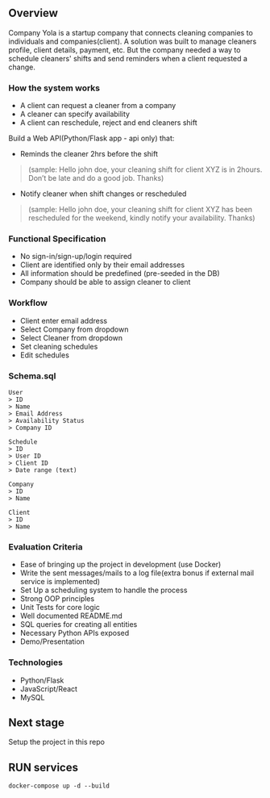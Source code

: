 
## Overview
Company Yola is a startup company that connects cleaning companies to individuals and companies(client). A solution was built to manage cleaners profile, client details, payment, etc. But the company needed a way to schedule cleaners' shifts and send reminders when a client requested a change.

### How the system works
* A client can request a cleaner from a company
* A cleaner can specify availability
* A client can reschedule, reject and end cleaners shift
  
Build a Web API(Python/Flask app - api only)  that:
- Reminds the cleaner 2hrs before the shift 
>(sample: Hello john doe, your cleaning shift for client XYZ is in 2hours. Don’t be late and do a good job. Thanks)

- Notify cleaner when shift changes or rescheduled
> (sample: Hello john doe, your cleaning shift for client XYZ has been rescheduled for the weekend, kindly notify your availability. Thanks)

### Functional Specification
* No sign-in/sign-up/login required
* Client are identified only by their email addresses
* All information should be predefined (pre-seeded in the DB)
* Company should be able to assign cleaner to client

### Workflow
* Client enter email address
* Select Company from dropdown
* Select Cleaner from dropdown
* Set cleaning schedules
* Edit schedules 

### Schema.sql 
```
User
> ID 
> Name 
> Email Address 
> Availability Status
> Company ID

Schedule
> ID
> User ID
> Client ID
> Date range (text)

Company 
> ID 
> Name

Client
> ID 
> Name
```
### Evaluation Criteria
* Ease of bringing up the project in development (use Docker)
* Write the sent messages/mails to a log file(extra bonus if external mail service is implemented)
* Set Up a scheduling system to handle the process
* Strong OOP principles
* Unit Tests for core logic
* Well documented README.md
* SQL queries for creating all entities
* Necessary Python APIs exposed
* Demo/Presentation


### Technologies
* Python/Flask
* JavaScript/React
* MySQL

## Next stage
Setup the project in this repo

## RUN services
`docker-compose up -d --build`